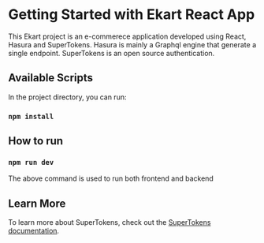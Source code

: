 # Getting Started with Ekart React App

This Ekart project is an e-commerece application developed using React, Hasura and SuperTokens.
Hasura is mainly a Graphql engine that generate a single endpoint.
SuperTokens is an open source authentication.

## Available Scripts

In the project directory, you can run:

### `npm install`

## How to run

### `npm run dev`

The above command is used to run both frontend and backend 


## Learn More

To learn more about SuperTokens, check out the [SuperTokens documentation](https://supertokens.com/docs/guides).
